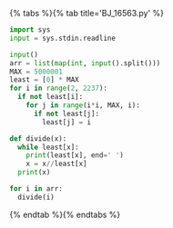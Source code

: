 {% tabs %}{% tab title='BJ_16563.py' %}

```py
import sys
input = sys.stdin.readline

input()
arr = list(map(int, input().split()))
MAX = 5000001
least = [0] * MAX
for i in range(2, 2237):
  if not least[i]:
    for j in range(i*i, MAX, i):
      if not least[j]:
        least[j] = i

def divide(x):
  while least[x]:
    print(least[x], end=' ')
    x = x//least[x]
  print(x)

for i in arr:
  divide(i)
```

{% endtab %}{% endtabs %}
